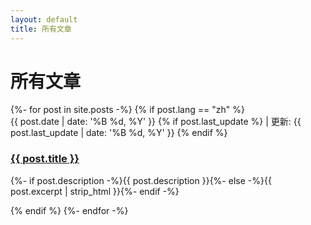 ```yaml
---
layout: default
title: 所有文章
---
```


<div class="home" id="home">
  <h1 class="pageTitle">所有文章</h1>
  <div class="posts noList">
    {%- for post in site.posts -%}
    {% if post.lang == "zh" %}
    <article>
        <span class="date">{{ post.date | date: '%B %d, %Y' }}</span>
        <!-- add update time -->
        {% if post.last_update %}
        <span class="date">| 更新: {{ post.last_update | date: '%B %d, %Y' }}</span>
        {% endif %}
        <h3><a class="post-link" href="{{ post.url }}">{{ post.title }}</a></h3>
        <p>{%- if post.description -%}{{ post.description }}{%- else -%}{{ post.excerpt | strip_html }}{%- endif -%}</p>
    </article>
    {% endif %}
    {%- endfor -%}
  </div>
</div>

